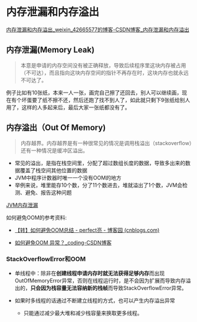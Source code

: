 # 内存泄漏和内存溢出

[内存泄漏和内存溢出_weixin_42665577的博客-CSDN博客_内存泄漏和内存溢出](https://blog.csdn.net/weixin_42665577/article/details/81944939)

## 内存泄漏(Memory Leak)

> 本意是申请的内存空间没有被正确释放，导致后续程序里这块内存被占用（不可达），而且指向这块内存空间的指针不再存在时，这块内存也就永远不可达了。

例子比如有10张纸，本来一人一张，画完自己擦了还回去，别人可以继续画，现在有个坏蛋要了纸不擦不还，然后还跑了找不到人了，如此就只剩下9张纸给别人用了，这样的人多起来后，最后大家一张纸都没有了。

## 内存溢出（Out Of Memory)

> 内存越界。内存越界是有一种很常见的情况是调用栈溢出（stackoverflow）还有一种情况是缓冲区溢出。

+ 常见的溢出，是指在栈空间里，分配了超过数组长度的数据，导致多出来的数据覆盖了栈空间其他位置的数据
+ JVM中程序计数器时唯一一个没有OOM的地方
+ 举例来说，堆里能存10个数，分了11个数进去，堆就溢出了1个数，JVM会检测、避免、报告这种问题

[JVM内存泄漏](file:D:\个人文件\studyStore\java\Java虚拟机(JVM).xmind)

如何避免OOM的参考资料:

+ [【转】如何避免OOM总结 - perfect亮 - 博客园 (cnblogs.com)](https://www.cnblogs.com/liangstudyhome/p/4825389.html)

+ [如何避免OOM 异常？_coding-CSDN博客](https://blog.csdn.net/u010375364/article/details/51932688)

  

### StackOverflowError和OOM

+ 单线程中：除非在**创建线程申请内存时就无法获得足够内存**而出现OutOfMemoryError异常，否则在线程运行时，是不会因为扩展而导致内存溢出的，**只会因为栈容量无法容纳新的栈帧**而导致StackOverflowError异常。

+ 如果时多线程的话通过不断建立线程的方式，也可以产生内存溢出异常
  + 只能通过减少最大堆和减少栈容量来换取更多线程。